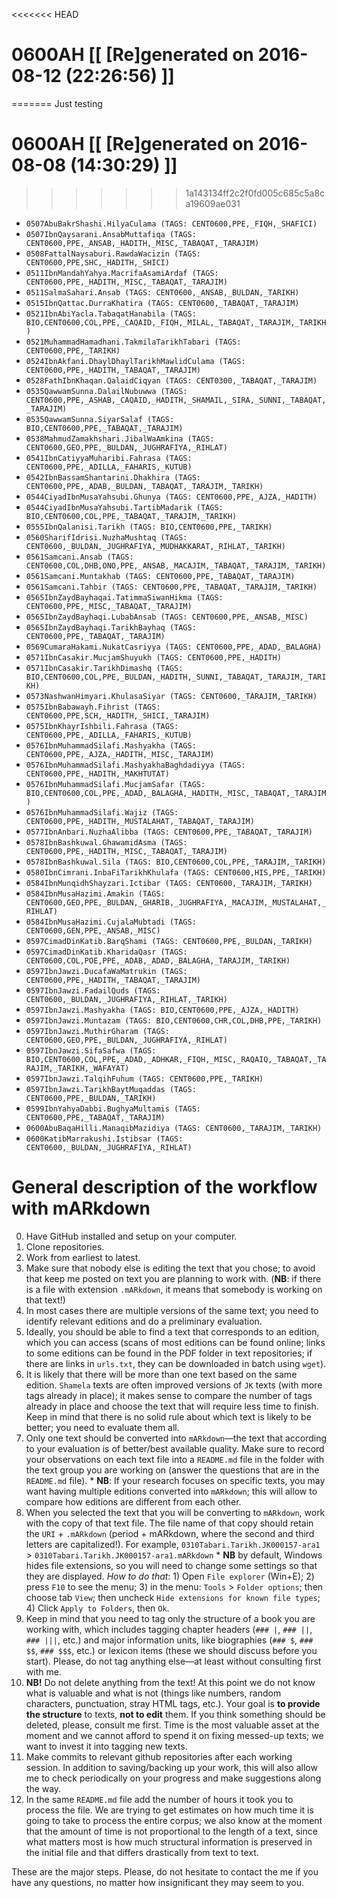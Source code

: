 <<<<<<< HEAD
# 0600AH [[ [Re]generated on 2016-08-12 (22:26:56) ]]
=======
Just testing


# 0600AH [[ [Re]generated on 2016-08-08 (14:30:29) ]]
>>>>>>> 1a143134ff2c2f0fd005c685c5a8ca19609ae031

* `0507AbuBakrShashi.HilyaCulama (TAGS: CENT0600,PPE,_FIQH,_SHAFICI)`
* `0507IbnQaysarani.AnsabMuttafiqa (TAGS: CENT0600,PPE,_ANSAB,_HADITH,_MISC,_TABAQAT,_TARAJIM)`
* `0508FattalNaysaburi.RawdaWacizin (TAGS: CENT0600,PPE,SHC,_HADITH,_SHICI)`
* `0511IbnMandahYahya.MacrifaAsamiArdaf (TAGS: CENT0600,PPE,_HADITH,_MISC,_TABAQAT,_TARAJIM)`
* `0511SalmaSahari.Ansab (TAGS: CENT0600,_ANSAB,_BULDAN,_TARIKH)`
* `0515IbnQattac.DurraKhatira (TAGS: CENT0600,_TABAQAT,_TARAJIM)`
* `0521IbnAbiYacla.TabaqatHanabila (TAGS: BIO,CENT0600,COL,PPE,_CAQAID,_FIQH,_MILAL,_TABAQAT,_TARAJIM,_TARIKH)`
* `0521MuhammadHamadhani.TakmilaTarikhTabari (TAGS: CENT0600,PPE,_TARIKH)`
* `0524IbnAkfani.DhaylDhaylTarikhMawlidCulama (TAGS: CENT0600,PPE,_HADITH,_TABAQAT,_TARAJIM)`
* `0528FathIbnKhaqan.QalaidCiqyan (TAGS: CENT0300,_TABAQAT,_TARAJIM)`
* `0535QawwamSunna.DalailNubuwwa (TAGS: CENT0600,PPE,_ASHAB,_CAQAID,_HADITH,_SHAMAIL,_SIRA,_SUNNI,_TABAQAT,_TARAJIM)`
* `0535QawwamSunna.SiyarSalaf (TAGS: BIO,CENT0600,PPE,_TABAQAT,_TARAJIM)`
* `0538MahmudZamakhshari.JibalWaAmkina (TAGS: CENT0600,GEO,PPE,_BULDAN,_JUGHRAFIYA,_RIHLAT)`
* `0541IbnCatiyyaMuharibi.Fahrasa (TAGS: CENT0600,PPE,_ADILLA,_FAHARIS,_KUTUB)`
* `0542IbnBassamShantarini.Dhakhira (TAGS: CENT0600,PPE,_ADAB,_BULDAN,_TABAQAT,_TARAJIM,_TARIKH)`
* `0544CiyadIbnMusaYahsubi.Ghunya (TAGS: CENT0600,PPE,_AJZA,_HADITH)`
* `0544CiyadIbnMusaYahsubi.TartibMadarik (TAGS: BIO,CENT0600,COL,PPE,_TABAQAT,_TARAJIM,_TARIKH)`
* `0555IbnQalanisi.Tarikh (TAGS: BIO,CENT0600,PPE,_TARIKH)`
* `0560SharifIdrisi.NuzhaMushtaq (TAGS: CENT0600,_BULDAN,_JUGHRAFIYA,_MUDHAKKARAT,_RIHLAT,_TARIKH)`
* `0561Samcani.Ansab (TAGS: CENT0600,COL,DHB,ONO,PPE,_ANSAB,_MACAJIM,_TABAQAT,_TARAJIM,_TARIKH)`
* `0561Samcani.Muntakhab (TAGS: CENT0600,PPE,_TABAQAT,_TARAJIM)`
* `0561Samcani.Tahbir (TAGS: CENT0600,PPE,_TABAQAT,_TARAJIM,_TARIKH)`
* `0565IbnZaydBayhaqai.TatimmaSiwanHikma (TAGS: CENT0600,PPE,_MISC,_TABAQAT,_TARAJIM)`
* `0565IbnZaydBayhaqi.LubabAnsab (TAGS: CENT0600,PPE,_ANSAB,_MISC)`
* `0565IbnZaydBayhaqi.TarikhBayhaq (TAGS: CENT0600,PPE,_TABAQAT,_TARAJIM)`
* `0569CumaraHakami.NukatCasriyya (TAGS: CENT0600,PPE,_ADAD,_BALAGHA)`
* `0571IbnCasakir.MucjamShuyukh (TAGS: CENT0600,PPE,_HADITH)`
* `0571IbnCasakir.TarikhDimashq (TAGS: BIO,CENT0600,COL,PPE,_BULDAN,_HADITH,_SUNNI,_TABAQAT,_TARAJIM,_TARIKH)`
* `0573NashwanHimyari.KhulasaSiyar (TAGS: CENT0600,_TARAJIM,_TARIKH)`
* `0575IbnBabawayh.Fihrist (TAGS: CENT0600,PPE,SCH,_HADITH,_SHICI,_TARAJIM)`
* `0575IbnKhayrIshbili.Fahrasa (TAGS: CENT0600,PPE,_ADILLA,_FAHARIS,_KUTUB)`
* `0576IbnMuhammadSilafi.Mashyakha (TAGS: CENT0600,PPE,_AJZA,_HADITH,_MISC,_TARAJIM)`
* `0576IbnMuhammadSilafi.MashyakhaBaghdadiyya (TAGS: CENT0600,PPE,_HADITH,_MAKHTUTAT)`
* `0576IbnMuhammadSilafi.MucjamSafar (TAGS: BIO,CENT0600,COL,PPE,_ADAD,_BALAGHA,_HADITH,_MISC,_TABAQAT,_TARAJIM)`
* `0576IbnMuhammadSilafi.Wajiz (TAGS: CENT0600,PPE,_HADITH,_MUSTALAHAT,_TABAQAT,_TARAJIM)`
* `0577IbnAnbari.NuzhaAlibba (TAGS: CENT0600,PPE,_TABAQAT,_TARAJIM)`
* `0578IbnBashkuwal.GhawamidAsma (TAGS: CENT0600,PPE,_HADITH,_MISC,_TABAQAT,_TARAJIM)`
* `0578IbnBashkuwal.Sila (TAGS: BIO,CENT0600,COL,PPE,_TARAJIM,_TARIKH)`
* `0580IbnCimrani.InbaFiTarikhKhulafa (TAGS: CENT0600,HIS,PPE,_TARIKH)`
* `0584IbnMunqidhShayzari.Ictibar (TAGS: CENT0600,_TARAJIM,_TARIKH)`
* `0584IbnMusaHazimi.Amakin (TAGS: CENT0600,GEO,PPE,_BULDAN,_GHARIB,_JUGHRAFIYA,_MACAJIM,_MUSTALAHAT,_RIHLAT)`
* `0584IbnMusaHazimi.CujalaMubtadi (TAGS: CENT0600,GEN,PPE,_ANSAB,_MISC)`
* `0597CimadDinKatib.BarqShami (TAGS: CENT0600,PPE,_BULDAN,_TARIKH)`
* `0597CimadDinKatib.KharidaQasr (TAGS: CENT0600,COL,POE,PPE,_ADAB,_ADAD,_BALAGHA,_TARAJIM,_TARIKH)`
* `0597IbnJawzi.DucafaWaMatrukin (TAGS: CENT0600,PPE,_HADITH,_TABAQAT,_TARAJIM)`
* `0597IbnJawzi.FadailQuds (TAGS: CENT0600,_BULDAN,_JUGHRAFIYA,_RIHLAT,_TARIKH)`
* `0597IbnJawzi.Mashyakha (TAGS: BIO,CENT0600,PPE,_AJZA,_HADITH)`
* `0597IbnJawzi.Muntazam (TAGS: BIO,CENT0600,CHR,COL,DHB,PPE,_TARIKH)`
* `0597IbnJawzi.MuthirGharam (TAGS: CENT0600,GEO,PPE,_BULDAN,_JUGHRAFIYA,_RIHLAT)`
* `0597IbnJawzi.SifaSafwa (TAGS: BIO,CENT0600,COL,PPE,_ADAD,_ADHKAR,_FIQH,_MISC,_RAQAIQ,_TABAQAT,_TARAJIM,_TARIKH,_WAFAYAT)`
* `0597IbnJawzi.TalqihFuhum (TAGS: CENT0600,PPE,_TARIKH)`
* `0597IbnJawzi.TarikhBaytMuqaddas (TAGS: CENT0600,PPE,_BULDAN,_TARIKH)`
* `0599IbnYahyaDabbi.BughyaMultamis (TAGS: CENT0600,PPE,_TABAQAT,_TARAJIM)`
* `0600AbuBaqaHilli.ManaqibMazidiya (TAGS: CENT0600,_TARAJIM,_TARIKH)`
* `0600KatibMarrakushi.Istibsar (TAGS: CENT0600,_BULDAN,_JUGHRAFIYA,_RIHLAT)`


# General description of the workflow with mARkdown

0. Have GitHub installed and setup on your computer.
1. Clone repositories.
2. Work from earliest to latest.
3. Make sure that nobody else is editing the text that you chose; to avoid that keep me posted on text you are planning to work with. (**NB**: if there is a file with extension `.mARkdown`, it means that somebody is working on that text!)
4. In most cases there are multiple versions of the same text; you need to identify relevant editions and do a preliminary evaluation.
5. Ideally,  you should be able to find a text that corresponds to an edition,  which you can access (scans of most editions can be found online; links to some editions can be found in the PDF folder in text repositories; if there are links in `urls.txt`, they can be downloaded in batch using `wget`). 
6. It is likely that there will be more than one text based on the same edition. `Shamela` texts are often improved versions of `JK` texts (with more tags already in place);  it makes sense to compare the number of tags already in place and choose the text that will require less time to finish. Keep in mind that there is no solid rule about which text is likely to be better; you need to evaluate them all.
7. Only one text should be converted into `mARkdown`—the text that according to your evaluation is of better/best available quality. Make sure to record your observations on each text file into a `README.md` file in the folder with the text group you are working on (answer the questions that are in the `README.md` file).
 		* **NB**: If your research focuses on specific texts, you may want having multiple editions converted into `mARkdown`; this will allow to compare how editions are different from each other.
8. When you selected the text that you will be converting to `mARkdown`, work with the copy of that text file. The file name of that copy should retain the `URI` + `.mARkdown` (period + mARkdown,  where the second and third letters are capitalized!). For example, `0310Tabari.Tarikh.JK000157-ara1` > `0310Tabari.Tarikh.JK000157-ara1.mARkdown`
		* **NB** by default, Windows hides file extensions, so you will need to change some settings so that they are displayed. *How to do that*: 1) Open `File explorer` (Win+E); 2) press `F10` to see the menu; 3) in the menu: `Tools` > `Folder options`; then choose tab `View`; then uncheck `Hide extensions for known file types`; 4) Click `Apply to Folders`, then `Ok`.
9. Keep in mind that you need to tag only the structure of a book you are working with,  which includes tagging chapter headers (`### |`, `### ||`, `### |||`, etc.) and major information units, like biographies (`### $`, `### $$`, `### $$$`, etc.) or lexicon items (these we should discuss before you start). Please, do not tag anything else—at least without consulting first with me.
10. **NB!** Do not delete anything from the text! At this point we do not know what is valuable and what is not (things like numbers, random characters, punctuation, stray HTML tags, etc.). Your goal is **to provide the structure** to texts, **not to edit** them. If you think something should be deleted, please, consult me first. Time is the most valuable asset at the moment and we cannot afford to spend it on fixing messed-up texts; we want to invest it into tagging new texts.
10. Make commits to relevant github repositories after each working session. In addition to saving/backing up your work, this will also allow me to check periodically on your progress and make suggestions along the way.
11. In the same `README.md` file add the number of hours it took you to process the file. We are trying to get estimates on how much time it is going to take to process the entire corpus; we also know at the moment that the amount of time is not proportional to the length of a text, since what matters most is how much structural information is preserved in the initial file and that differs drastically from text to text.

These are the major steps.  Please, do not hesitate to contact the me if you have any questions, no matter how insignificant they may seem to you.

